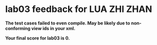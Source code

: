 # lab03 feedback for LUA ZHI ZHAN

**The test cases failed to even compile. May be likely due to non-conforming view ids in your xml.**  

**Your final score for lab03 is 0.**  